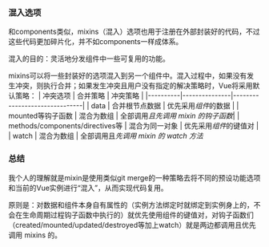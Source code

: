 ### 混入选项
和components类似，mixins（混入）选项也用于注册在外部封装好的代码，不过这些代码更加碎片化，并不如components一样成体系。

混入的目的：灵活地分发组件中一些可复用的功能。

mixins可以将一些封装好的选项混入到另一个组件中。混入过程中，如果没有发生冲突，则执行合并；如果发生冲突且用户没有指定的解决策略时，Vue将采用默认策略：
| 冲突选项 | 合并策略 | 冲突策略 |
|----------|---------------|-------------------------------|
| data     | 合并根节点数据 | 优先采用*组件*的数据 |
| mounted等钩子函数 | 混合为数组 | 全部调用*且先调用 mixin 的钩子函数*|
| methods/components/directives等 | 混合为同一对象 | 优先采用*组件*的键值对 |
| watch | 混合为数组 | 全部调用且*先调用 mixin 的 watch 方法*

### 总结
我个人的理解就是mixin是使用类似git merge的一种策略去将不同的预设功能选项和当前的Vue实例进行“混入”，从而实现代码复用。

原则是：对数据和组件本身自有属性的（实例方法绑定时就绑定到实例身上的，不会在生命周期过程钩子函数中执行的）就优先使用组件的键值对，对钩子函数们（created/mounted/updated/destroyed等加上watch）就是两边都调用且优先调用 mixins 的。